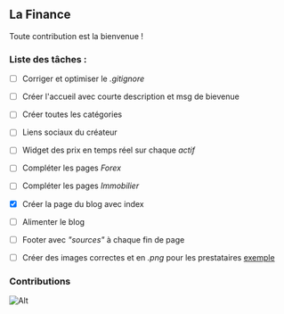 ## La Finance

Toute contribution est la bienvenue !

### Liste des tâches :

- [ ] Corriger et optimiser le *.gitignore*
- [ ] Créer l'accueil avec courte description et msg de bievenue
- [ ] Créer toutes les catégories
- [ ] Liens sociaux du créateur
- [ ] Widget des prix en temps réel sur chaque *actif*
- [ ] Compléter les pages *Forex*
- [ ] Compléter les pages *Immobilier*
- [x] Créer la page du blog avec index
- [ ] Alimenter le blog
- [ ] Footer avec *"sources"* à chaque fin de page
- [ ] Créer des images correctes et en *.png* pour les prestataires [exemple](https://mfga.pages.dev/comparatifs/pea.html)


### Contributions
![Alt](https://repobeats.axiom.co/api/embed/a1f773ee80dd56060846208525d26b900717dfb2.svg "Repobeats analytics image")
